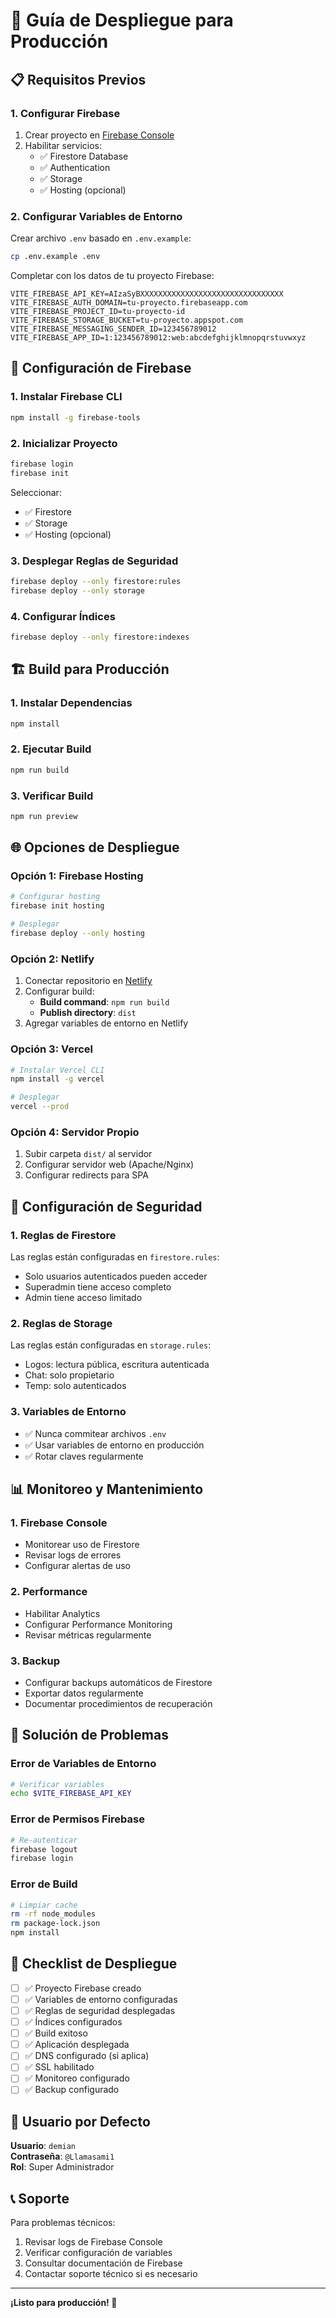 # 🚀 Guía de Despliegue para Producción

## 📋 Requisitos Previos

### 1. Configurar Firebase
1. Crear proyecto en [Firebase Console](https://console.firebase.google.com/)
2. Habilitar servicios:
   - ✅ Firestore Database
   - ✅ Authentication
   - ✅ Storage
   - ✅ Hosting (opcional)

### 2. Configurar Variables de Entorno
Crear archivo `.env` basado en `.env.example`:

```bash
cp .env.example .env
```

Completar con los datos de tu proyecto Firebase:
```env
VITE_FIREBASE_API_KEY=AIzaSyBXXXXXXXXXXXXXXXXXXXXXXXXXXXXXXXX
VITE_FIREBASE_AUTH_DOMAIN=tu-proyecto.firebaseapp.com
VITE_FIREBASE_PROJECT_ID=tu-proyecto-id
VITE_FIREBASE_STORAGE_BUCKET=tu-proyecto.appspot.com
VITE_FIREBASE_MESSAGING_SENDER_ID=123456789012
VITE_FIREBASE_APP_ID=1:123456789012:web:abcdefghijklmnopqrstuvwxyz
```

## 🔧 Configuración de Firebase

### 1. Instalar Firebase CLI
```bash
npm install -g firebase-tools
```

### 2. Inicializar Proyecto
```bash
firebase login
firebase init
```

Seleccionar:
- ✅ Firestore
- ✅ Storage
- ✅ Hosting (opcional)

### 3. Desplegar Reglas de Seguridad
```bash
firebase deploy --only firestore:rules
firebase deploy --only storage
```

### 4. Configurar Índices
```bash
firebase deploy --only firestore:indexes
```

## 🏗️ Build para Producción

### 1. Instalar Dependencias
```bash
npm install
```

### 2. Ejecutar Build
```bash
npm run build
```

### 3. Verificar Build
```bash
npm run preview
```

## 🌐 Opciones de Despliegue

### Opción 1: Firebase Hosting
```bash
# Configurar hosting
firebase init hosting

# Desplegar
firebase deploy --only hosting
```

### Opción 2: Netlify
1. Conectar repositorio en [Netlify](https://netlify.com)
2. Configurar build:
   - **Build command**: `npm run build`
   - **Publish directory**: `dist`
3. Agregar variables de entorno en Netlify

### Opción 3: Vercel
```bash
# Instalar Vercel CLI
npm install -g vercel

# Desplegar
vercel --prod
```

### Opción 4: Servidor Propio
1. Subir carpeta `dist/` al servidor
2. Configurar servidor web (Apache/Nginx)
3. Configurar redirects para SPA

## 🔐 Configuración de Seguridad

### 1. Reglas de Firestore
Las reglas están configuradas en `firestore.rules`:
- Solo usuarios autenticados pueden acceder
- Superadmin tiene acceso completo
- Admin tiene acceso limitado

### 2. Reglas de Storage
Las reglas están configuradas en `storage.rules`:
- Logos: lectura pública, escritura autenticada
- Chat: solo propietario
- Temp: solo autenticados

### 3. Variables de Entorno
- ✅ Nunca commitear archivos `.env`
- ✅ Usar variables de entorno en producción
- ✅ Rotar claves regularmente

## 📊 Monitoreo y Mantenimiento

### 1. Firebase Console
- Monitorear uso de Firestore
- Revisar logs de errores
- Configurar alertas de uso

### 2. Performance
- Habilitar Analytics
- Configurar Performance Monitoring
- Revisar métricas regularmente

### 3. Backup
- Configurar backups automáticos de Firestore
- Exportar datos regularmente
- Documentar procedimientos de recuperación

## 🚨 Solución de Problemas

### Error de Variables de Entorno
```bash
# Verificar variables
echo $VITE_FIREBASE_API_KEY
```

### Error de Permisos Firebase
```bash
# Re-autenticar
firebase logout
firebase login
```

### Error de Build
```bash
# Limpiar cache
rm -rf node_modules
rm package-lock.json
npm install
```

## 📝 Checklist de Despliegue

- [ ] ✅ Proyecto Firebase creado
- [ ] ✅ Variables de entorno configuradas
- [ ] ✅ Reglas de seguridad desplegadas
- [ ] ✅ Índices configurados
- [ ] ✅ Build exitoso
- [ ] ✅ Aplicación desplegada
- [ ] ✅ DNS configurado (si aplica)
- [ ] ✅ SSL habilitado
- [ ] ✅ Monitoreo configurado
- [ ] ✅ Backup configurado

## 🎯 Usuario por Defecto

**Usuario**: `demian`  
**Contraseña**: `@Llamasami1`  
**Rol**: Super Administrador

## 📞 Soporte

Para problemas técnicos:
1. Revisar logs de Firebase Console
2. Verificar configuración de variables
3. Consultar documentación de Firebase
4. Contactar soporte técnico si es necesario

---

**¡Listo para producción! 🚀**
